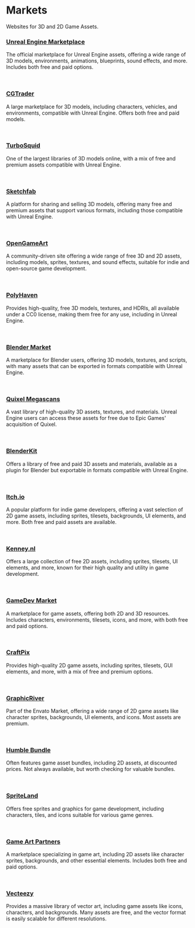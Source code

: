 # Markets

Websites for 3D and 2D Game Assets.

### [Unreal Engine Marketplace](https://www.unrealengine.com/marketplace)
 The official marketplace for Unreal Engine assets, offering a wide range of 3D models, environments, animations, blueprints, sound effects, and more. Includes both free and paid options.

<br />

### [CGTrader](https://www.cgtrader.com/)
A large marketplace for 3D models, including characters, vehicles, and environments, compatible with Unreal Engine. Offers both free and paid models.

<br />

### [TurboSquid](https://www.turbosquid.com/)
One of the largest libraries of 3D models online, with a mix of free and premium assets compatible with Unreal Engine.

<br />

### [Sketchfab](https://sketchfab.com/)
A platform for sharing and selling 3D models, offering many free and premium assets that support various formats, including those compatible with Unreal Engine.

<br />

### [OpenGameArt](https://opengameart.org/)
A community-driven site offering a wide range of free 3D and 2D assets, including models, sprites, textures, and sound effects, suitable for indie and open-source game development.

<br />

### [PolyHaven](https://polyhaven.com/)
Provides high-quality, free 3D models, textures, and HDRIs, all available under a CC0 license, making them free for any use, including in Unreal Engine.

<br />

### [Blender Market](https://blendermarket.com/)
A marketplace for Blender users, offering 3D models, textures, and scripts, with many assets that can be exported in formats compatible with Unreal Engine.

<br />

### [Quixel Megascans](https://quixel.com/megascans/)
A vast library of high-quality 3D assets, textures, and materials. Unreal Engine users can access these assets for free due to Epic Games' acquisition of Quixel.

<br />

### [BlenderKit](https://www.blenderkit.com/)
Offers a library of free and paid 3D assets and materials, available as a plugin for Blender but exportable in formats compatible with Unreal Engine.

<br />

### [Itch.io](https://itch.io/)
A popular platform for indie game developers, offering a vast selection of 2D game assets, including sprites, tilesets, backgrounds, UI elements, and more. Both free and paid assets are available.

<br />

### [Kenney.nl](https://kenney.nl/)
Offers a large collection of free 2D assets, including sprites, tilesets, UI elements, and more, known for their high quality and utility in game development.

<br />

### [GameDev Market](https://www.gamedevmarket.net/)
A marketplace for game assets, offering both 2D and 3D resources. Includes characters, environments, tilesets, icons, and more, with both free and paid options.

<br />

### [CraftPix](https://craftpix.net/)
Provides high-quality 2D game assets, including sprites, tilesets, GUI elements, and more, with a mix of free and premium options.

<br />

### [GraphicRiver](https://graphicriver.net/)
Part of the Envato Market, offering a wide range of 2D game assets like character sprites, backgrounds, UI elements, and icons. Most assets are premium.

<br />

### [Humble Bundle](https://www.humblebundle.com/)
Often features game asset bundles, including 2D assets, at discounted prices. Not always available, but worth checking for valuable bundles.

<br />

### [SpriteLand](https://www.spriteland.com/)
Offers free sprites and graphics for game development, including characters, tiles, and icons suitable for various game genres.

<br />

### [Game Art Partners](https://gameartpartners.com/)
A marketplace specializing in game art, including 2D assets like character sprites, backgrounds, and other essential elements. Includes both free and paid options.

<br />

### [Vecteezy](https://www.vecteezy.com/)
Provides a massive library of vector art, including game assets like icons, characters, and backgrounds. Many assets are free, and the vector format is easily scalable for different resolutions.